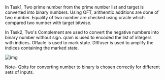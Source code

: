 In Task1, 
Two prime number from the prime number list and target is converted into binary numbers. Using QFT, arithemtic additions are done of two number. Equality of two number are checked using oracle which compared two number with target bitwise.


In Task2, 
Two's Complement are used to convert the negative numbers into binary number without sign.
qram is used to encoded the list of integers with indices. ORacle is used to mark state. DIffuser is used to amplify the indices containing the marked state. 


![img](https://github.com/vedr241/TASKS/assets/90955721/472a9213-f51f-4a37-aace-5ca1000f1ff4)


Note- Qbits for converting number to binary is chosen correctly for different sets of inputs. 
